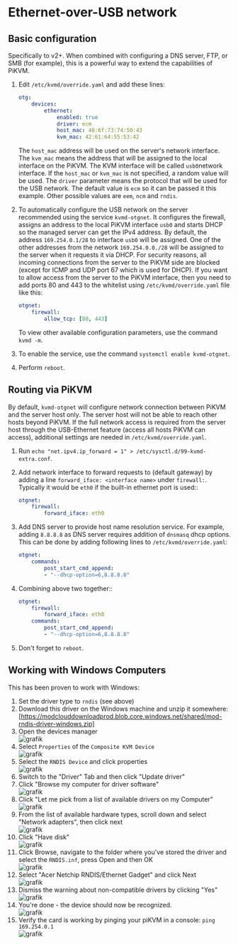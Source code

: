 # Ethernet-over-USB network

## Basic configuration

Specifically to v2+. When combined with configuring a DNS server, FTP, or SMB (for example), this is a powerful way to extend the capabilities of PiKVM.

1. Edit `/etc/kvmd/override.yaml` and add these lines:

    ``` yaml
    otg:
        devices:
            ethernet:
                enabled: true
                driver: ecm
                host_mac: 48:6f:73:74:50:43
                kvm_mac: 42:61:64:55:53:42
    ```

    The `host_mac` address will be used on the server's network interface. The `kvm_mac` means the address that will be assigned to the local interface on the PiKVM. The KVM interface will be called `usb0`network interface. If the `host_mac` or `kvm_mac` is not specified, a random value will be used. The `driver` parameter means the protocol that will be used for the USB network. The default value is `ecm` so it can be passed it this example. Other possible values are `eem`, `ncm` and `rndis`.

2. To automatically configure the USB network on the server recommended using the service `kvmd-otgnet`. It configures the firewall, assigns an address to the local PiKVM interface `usb0` and starts DHCP so the managed server can get the IPv4 address. By default, the address `169.254.0.1/28` to interface `usb0` will be assigned. One of the other addresses from the network `169.254.0.0./28` will be assigned to the server when it requests it via DHCP. For security reasons, all incoming connections from the server to the PiKVM side are blocked (except for ICMP and UDP port 67 which is used for DHCP). If you want to allow access from the server to the PiKVM interface, then you need to add ports 80 and 443 to the whitelist using `/etc/kvmd/override.yaml` file like this:

    ```yaml
    otgnet:
        firewall:
            allow_tcp: [80, 443]
    ```

    To view other available configuration parameters, use the command `kvmd -m`.

3. To enable the service, use the command `systemctl enable kvmd-otgnet`.

4. Perform `reboot`.


## Routing via PiKVM

By default, `kvmd-otgnet` will configure network connection between PiKVM and the server host only. The server host will not be able to reach other hosts beyond PiKVM. If the full network access is required from the server host through the USB-Ethernet feature (access all hosts PiKVM can access), additional settings are needed in `/etc/kvmd/override.yaml`.

1. Run `echo "net.ipv4.ip_forward = 1" > /etc/sysctl.d/99-kvmd-extra.conf`.

2. Add network interface to forward requests to (default gateway) by adding a line `forward_iface: <interface name>` under `firewall:`. Typically it would be `eth0` if the built-in ethernet port is used::

    ```yaml
    otgnet:
        firewall:
            forward_iface: eth0
    ```

3. Add DNS server to provide host name resolution service. For example, adding `8.8.8.8` as DNS server requires addition of `dnsmasq` dhcp options. This can be done by adding following lines to `/etc/kvmd/override.yaml`:

    ```yaml
    otgnet:
        commands:
            post_start_cmd_append:
            - "--dhcp-option=6,8.8.8.8"
    ```

4. Combining above two together::

    ```yaml
    otgnet:
        firewall:
            forward_iface: eth0
        commands:
            post_start_cmd_append:
            - "--dhcp-option=6,8.8.8.8"
    ```

5. Don't forget to `reboot`.

## Working with Windows Computers
This has been proven to work with Windows:
1. Set the driver type to `rndis` (see above)
2. Download this driver on the Windows machine and unzip it somewhere: [https://modclouddownloadprod.blob.core.windows.net/shared/mod-rndis-driver-windows.zip] 
3. Open the devices manager \
   ![grafik](https://user-images.githubusercontent.com/100349/149659926-34c6650e-fc9d-469b-838d-969b754d98fd.png)
4. Select `Properties` of the `Composite KVM Device` \
   ![grafik](https://user-images.githubusercontent.com/100349/149659971-67f68537-af83-41af-a777-99c022b78677.png)
5. Select the `RNDIS Device` and click properties \
   ![grafik](https://user-images.githubusercontent.com/100349/149659911-9f734343-50c2-4868-82e0-f47712670d98.png)
6. Switch to the "Driver" Tab and then click "Update driver"
7. Click "Browse my computer for driver software" \
  ![grafik](https://user-images.githubusercontent.com/100349/149660982-0f9ce11e-ab03-4bff-a0aa-1c2427664a19.png)
8. Click "Let me pick from a list of available drivers on my Computer" \
   ![grafik](https://user-images.githubusercontent.com/100349/149661039-ad6740d5-624b-4649-aef9-38cbaf5965b3.png)
9. From the list of available hardware types, scroll down and select "Network adapters", then click next \
   ![grafik](https://user-images.githubusercontent.com/100349/149661132-405fad53-a4a4-41c2-a60d-da3a93059ae2.png) 
10. Click "Have disk" \
  ![grafik](https://user-images.githubusercontent.com/100349/149661092-7cd9f642-039a-4469-8439-44dca9f24129.png)
11. Click Browse, navigate to the folder where you've stored the driver and select the `RNDIS.inf`, press Open and then OK \
  ![grafik](https://user-images.githubusercontent.com/100349/149661186-5039689e-53fe-49e6-8892-af0bd92daa54.png)
12. Select "Acer Netchip RNDIS/Ethernet Gadget" and click Next  \
  ![grafik](https://user-images.githubusercontent.com/100349/149661214-d0504972-a8f6-4496-a4d6-033c70f45f9f.png)
13. Dismiss the warning about non-compatible drivers by clicking "Yes" \
  ![grafik](https://user-images.githubusercontent.com/100349/149661228-e10039ae-ac32-4b98-83aa-893e4e07b639.png)
14. You're done - the device should now be recognized. \
    ![grafik](https://user-images.githubusercontent.com/100349/149661295-97d8d8f9-5c40-4d80-b3a2-c544ca8c7224.png)
15. Verify the card is working by pinging your piKVM in a console: `ping 169.254.0.1` \
    ![grafik](https://user-images.githubusercontent.com/100349/149662794-51d34926-a6d4-425a-8cdd-b16d69e458ee.png)


